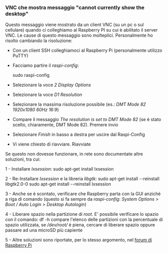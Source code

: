 ### VNC che mostra messaggio "cannot currently show the desktop"

Questo messaggio viene mostrato da un client VNC (su un pc o sul cellulare) quando ci colleghiamo al Raspberry PI su cui è abilitato il server VNC. Le cause di questo messaggio sono molteplici. Personalmente ho risolto cambiando la risoluzione:

- Con un client SSH colleghiamoci al Raspberry Pi (personalmente utilizzo PuTTY)
- Facciamo partire il _raspi-config_:
 
     sudo raspi-config
 
 - Selezionare la voce _2 Display Options_
 - Selezionare la voce _D1 Resolution_
 - Selezionare la massima risoluzione possibile (es.: _DMT Mode 82 1920x1080 60Hz 16:9_)
 - Compare il messaggio _The resolution is set to DMT Mode 82_ (se è stato scelto, chiaramente, DMT Mode 82). Premere invio
 - Selezionare _Finish_ in basso a destra per uscire dal Raspi-Config
 - Vi viene chiesto di riavviare. Riavviate
 
Se questo non dovesse funzionare, in rete sono documentate altre soluzioni, tra cui:
 
1 - Installare _lxsession_:
    sudo apt-get install lxsession
     
2 - Re-Installare _lxsession_ e la libreria _libgtk_:
   sudo apt-get install --reinstall libgtk2.0-0
   sudo apt-get install --reinstall lxsession
    
3 - Anche se è scontato, verificare che Raspberry parta con la GUI anzichè a riga di comando (questo si fa sempre da _raspi-config_: _System Options_ > _Boot / Auto Login_ > _Desktop Autologin_)

4 - Liberare spazio nella partizione di _root_. E' possibile verificare lo spazio con il comando:
    df -h
compare l'elenco delle partizioni con la percentuale di spazio utilizzata, se _/dev/root/_ è piena, cercare di liberare spazio oppure passare ad una microSD più capiente

5 - Altre soluzioni sono riportate, per lo stesso argomento, nel [forum di Raspberry Pi](https://www.raspberrypi.org/forums/viewtopic.php?t=216737)